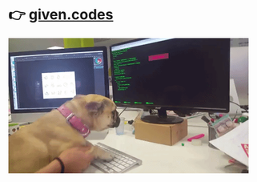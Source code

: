 # 👉 [given.codes](https://given.codes)

<img align="center" alt="dog coding" src="./images/dogcoding.gif" />

